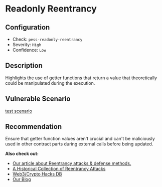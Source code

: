 # Readonly Reentrancy

## Configuration
* Check: `pess-readonly-reentrancy`
* Severity: `High`
* Confidence: `Low`

## Description
Highlights the use of getter functions that return a value that theoretically could be manipulated during the execution.

## Vulnerable Scenario
[test scenario](../tests/readonly_reentrancy_test.sol)

## Recommendation
Ensure that getter function values aren't crucial and can't be maliciously used in other contract parts during external calls before being updated.

**Also check out:**

- [Our article about Reentrancy attacks & defense methods.](https://blog.pessimistic.io/reentrancy-attacks-on-smart-contracts-distilled-7fed3b04f4b6)
- [A Historical Collection of Reentrancy Attacks](https://github.com/pcaversaccio/reentrancy-attacks)
- [Web3/Crypto Hacks DB](https://telegra.ph/Web3Crypto-Hacks-DB-04-19)
- [Our Blog](https://blog.pessimistic.io/)

